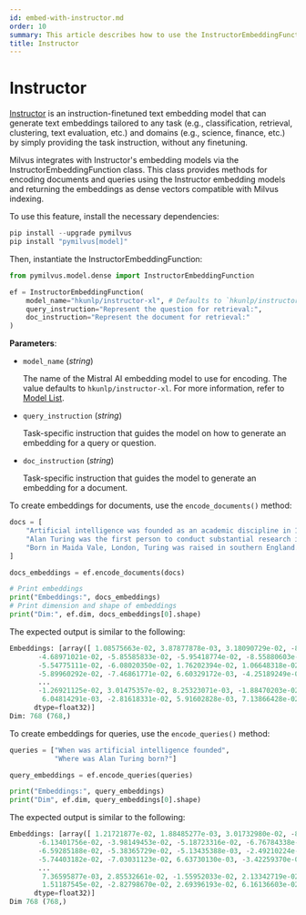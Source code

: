 ```yaml
---
id: embed-with-instructor.md
order: 10
summary: This article describes how to use the InstructorEmbeddingFunction to encode documents and queries using the Instructor embedding model.
title: Instructor
---
```


# Instructor

[Instructor](https://instructor-embedding.github.io/) is an instruction-finetuned text embedding model that can generate text embeddings tailored to any task (e.g., classification, retrieval, clustering, text evaluation, etc.) and domains (e.g., science, finance, etc.) by simply providing the task instruction, without any finetuning.

Milvus integrates with Instructor's embedding models via the InstructorEmbeddingFunction class. This class provides methods for encoding documents and queries using the Instructor embedding models and returning the embeddings as dense vectors compatible with Milvus indexing.

To use this feature, install the necessary dependencies:

```python
pip install --upgrade pymilvus
pip install "pymilvus[model]"
```

Then, instantiate the InstructorEmbeddingFunction:

```python
from pymilvus.model.dense import InstructorEmbeddingFunction

ef = InstructorEmbeddingFunction(
    model_name="hkunlp/instructor-xl", # Defaults to `hkunlp/instructor-xl`
    query_instruction="Represent the question for retrieval:",
    doc_instruction="Represent the document for retrieval:"
)
```

**Parameters**:

- `model_name` (*string*)
  
  The name of the Mistral AI embedding model to use for encoding. The value defaults to `hkunlp/instructor-xl`. For more information, refer to [Model List](https://github.com/xlang-ai/instructor-embedding?tab=readme-ov-file#model-list).

- `query_instruction` (*string*)
  
  Task-specific instruction that guides the model on how to generate an embedding for a query or question.

- `doc_instruction` (*string*)
  
  Task-specific instruction that guides the model to generate an embedding for a document.

To create embeddings for documents, use the `encode_documents()` method:

```python
docs = [
    "Artificial intelligence was founded as an academic discipline in 1956.",
    "Alan Turing was the first person to conduct substantial research in AI.",
    "Born in Maida Vale, London, Turing was raised in southern England.",
]

docs_embeddings = ef.encode_documents(docs)

# Print embeddings
print("Embeddings:", docs_embeddings)
# Print dimension and shape of embeddings
print("Dim:", ef.dim, docs_embeddings[0].shape)
```

The expected output is similar to the following:

```python
Embeddings: [array([ 1.08575663e-02, 3.87877878e-03, 3.18090729e-02, -8.12458917e-02,
       -4.68971021e-02, -5.85585833e-02, -5.95418774e-02, -8.55880603e-03,
       -5.54775111e-02, -6.08020350e-02, 1.76202394e-02, 1.06648318e-02,
       -5.89960292e-02, -7.46861771e-02, 6.60329172e-03, -4.25189249e-02,
       ...
       -1.26921125e-02, 3.01475357e-02, 8.25323071e-03, -1.88470203e-02,
        6.04814291e-03, -2.81618331e-02, 5.91602828e-03, 7.13866428e-02],
      dtype=float32)]
Dim: 768 (768,)
```

To create embeddings for queries, use the `encode_queries()` method:

```python
queries = ["When was artificial intelligence founded",
           "Where was Alan Turing born?"]

query_embeddings = ef.encode_queries(queries)

print("Embeddings:", query_embeddings)
print("Dim", ef.dim, query_embeddings[0].shape)
```

The expected output is similar to the following:

```python
Embeddings: [array([ 1.21721877e-02, 1.88485277e-03, 3.01732980e-02, -8.10302645e-02,
       -6.13401756e-02, -3.98149453e-02, -5.18723316e-02, -6.76784338e-03,
       -6.59285188e-02, -5.38365729e-02, -5.13435388e-03, -2.49210224e-02,
       -5.74403182e-02, -7.03031123e-02, 6.63730130e-03, -3.42259370e-02,
       ...
        7.36595877e-03, 2.85532661e-02, -1.55952033e-02, 2.13342719e-02,
        1.51187545e-02, -2.82798670e-02, 2.69396193e-02, 6.16136603e-02],
      dtype=float32)]
Dim 768 (768,)
```
